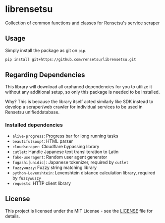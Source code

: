 # librensetsu

Collection of common functions and classes for Rensetsu's service scraper

## Usage

Simply install the package as git on `pip`.

```bash
pip install git+https://github.com/rensetsu/librensetsu.git
```

## Regarding Dependencies

This library will download all orphaned dependencies for you to utilize it
without any additional setup, so only this package is needed to be installed.

Why? This is because the library itself acted similarly like SDK instead to
develop a scraper/web crawler for individual services to be used in Rensetsu
unifieddatabase.

### Installed dependencies

- `alive-progress`: Progress bar for long running tasks
- `beautifulsoup4`: HTML parser
- `cloudscraper`: Cloudflare bypassing library
- `cutlet`: Handle Japanese text transliteration to Latin
- `fake-useragent`: Random user agent generator
- `fugashi[unidic]`: Japanese tokenizer, required by `cutlet`
- `fuzzywuzzy`: Fuzzy string matching library
- `python-Levenshtein`: Levenshtein distance calculation library, required by
  `fuzzywuzzy`
- `requests`: HTTP client library

## License

This project is licensed under the MIT License - see the [LICENSE](LICENSE) file
for details.
